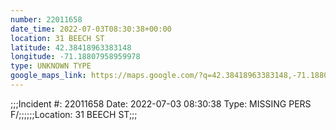 ```yaml
---
number: 22011658
date_time: 2022-07-03T08:30:38+00:00
location: 31 BEECH ST
latitude: 42.38418963383148
longitude: -71.18807958959978
type: UNKNOWN TYPE
google_maps_link: https://maps.google.com/?q=42.38418963383148,-71.18807958959978
---
```


;;;Incident #: 22011658   Date: 2022-07-03 08:30:38   Type: MISSING PERS F/;;;;;;Location: 31 BEECH ST;;;
